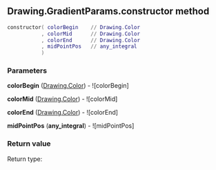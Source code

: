 ## Drawing.GradientParams.constructor method


```lua
constructor( colorBegin    // Drawing.Color
           , colorMid      // Drawing.Color
           , colorEnd      // Drawing.Color
           , midPointPos   // any_integral
           )
```


### Parameters

**colorBegin** ([Drawing.Color](../../Drawing/Color.md)) - ![colorBegin]

**colorMid** ([Drawing.Color](../../Drawing/Color.md)) - ![colorMid]

**colorEnd** ([Drawing.Color](../../Drawing/Color.md)) - ![colorEnd]

**midPointPos** (**any_integral**) - ![midPointPos]

### Return value

Return type: 


